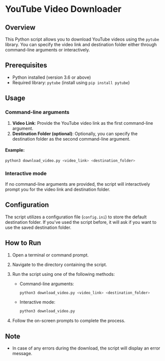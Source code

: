# YouTube Video Downloader

## Overview

This Python script allows you to download YouTube videos using the `pytube` library. You can specify the video link and destination folder either through command-line arguments or interactively.

## Prerequisites

- Python installed (version 3.6 or above)
- Required library: `pytube` (install using `pip install pytube`)

## Usage

### Command-line arguments

1. **Video Link**: Provide the YouTube video link as the first command-line argument.
2. **Destination Folder (optional)**: Optionally, you can specify the destination folder as the second command-line argument.

#### Example:

```bash
python3 download_video.py <video_link> <destination_folder>
```

### Interactive mode

If no command-line arguments are provided, the script will interactively prompt you for the video link and destination folder.

## Configuration

The script utilizes a configuration file (`config.ini`) to store the default destination folder. If you've used the script before, it will ask if you want to use the saved destination folder.

## How to Run

1. Open a terminal or command prompt.
2. Navigate to the directory containing the script.
3. Run the script using one of the following methods:

   - Command-line arguments:

     ```bash
     python3 download_video.py <video_link> <destination_folder>
     ```

   - Interactive mode:

     ```bash
     python3 download_video.py
     ```

4. Follow the on-screen prompts to complete the process.

## Note

- In case of any errors during the download, the script will display an error message.
